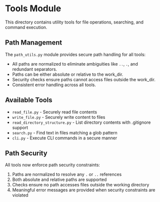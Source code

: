 # Tools Module

This directory contains utility tools for file operations, searching, and command execution.

## Path Management

The `path_utils.py` module provides secure path handling for all tools:

- All paths are normalized to eliminate ambiguities like `..`, `.`, and redundant separators.
- Paths can be either absolute or relative to the work_dir.
- Security checks ensure paths cannot access files outside the work_dir.
- Consistent error handling across all tools.

## Available Tools

- `read_file.py` - Securely read file contents
- `write_file.py` - Securely write content to files
- `read_directory_structure.py` - List directory contents with .gitignore support
- `search.py` - Find text in files matching a glob pattern
- `cli.py` - Execute CLI commands in a secure manner

## Path Security

All tools now enforce path security constraints:
1. Paths are normalized to resolve any `.` or `..` references
2. Both absolute and relative paths are supported
3. Checks ensure no path accesses files outside the working directory
4. Meaningful error messages are provided when security constraints are violated